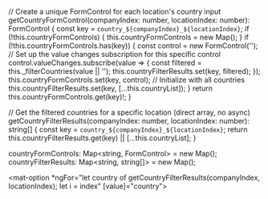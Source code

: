 

  // Create a unique FormControl for each location's country input
  getCountryFormControl(companyIndex: number, locationIndex: number): FormControl {
    const key = `country_${companyIndex}_${locationIndex}`;
    if (!this.countryFormControls) {
      this.countryFormControls = new Map();
    }
    if (!this.countryFormControls.has(key)) {
      const control = new FormControl('');
      // Set up the value changes subscription for this specific control
      control.valueChanges.subscribe(value => {
        const filtered = this._filterCountries(value || '');
        this.countryFilterResults.set(key, filtered);
      });
      this.countryFormControls.set(key, control);
      // Initialize with all countries
      this.countryFilterResults.set(key, [...this.countryList]);
    }
    return this.countryFormControls.get(key)!;
  }

  // Get the filtered countries for a specific location (direct array, no async)
  getCountryFilterResults(companyIndex: number, locationIndex: number): string[] {
    const key = `country_${companyIndex}_${locationIndex}`;
    return this.countryFilterResults.get(key) || [...this.countryList];
  }

  countryFormControls: Map<string, FormControl> = new Map();
  countryFilterResults: Map<string, string[]> = new Map();






<mat-option *ngFor="let country of getCountryFilterResults(companyIndex, locationIndex); let i = index" [value]="country">
